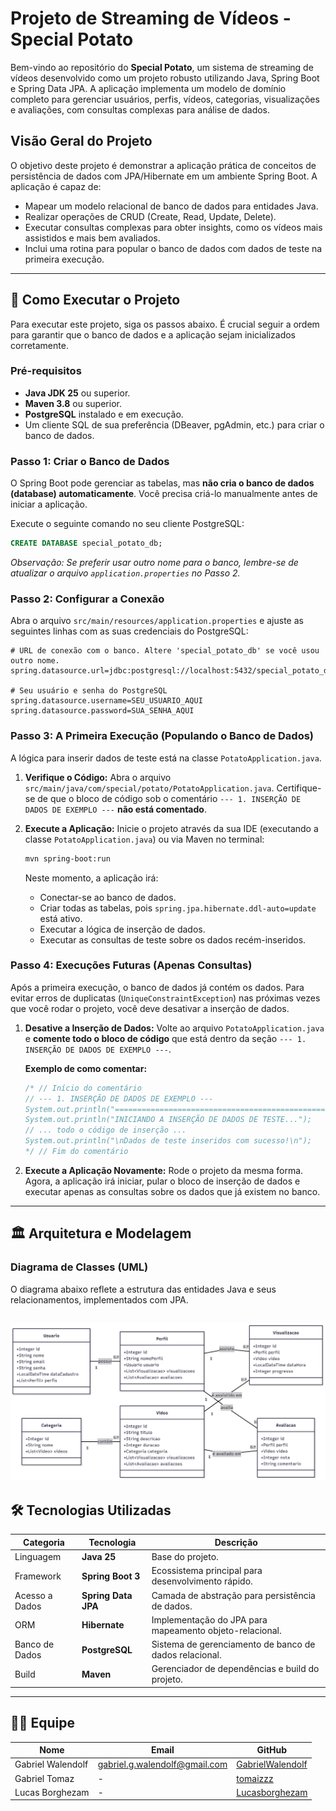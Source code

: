 # Projeto de Streaming de Vídeos - Special Potato

Bem-vindo ao repositório do **Special Potato**, um sistema de streaming de vídeos desenvolvido como um projeto robusto utilizando Java, Spring Boot e Spring Data JPA. A aplicação implementa um modelo de domínio completo para gerenciar usuários, perfis, vídeos, categorias, visualizações e avaliações, com consultas complexas para análise de dados.

## Visão Geral do Projeto

O objetivo deste projeto é demonstrar a aplicação prática de conceitos de persistência de dados com JPA/Hibernate em um ambiente Spring Boot. A aplicação é capaz de:
- Mapear um modelo relacional de banco de dados para entidades Java.
- Realizar operações de CRUD (Create, Read, Update, Delete).
- Executar consultas complexas para obter insights, como os vídeos mais assistidos e mais bem avaliados.
- Inclui uma rotina para popular o banco de dados com dados de teste na primeira execução.

---

## 🚀 Como Executar o Projeto

Para executar este projeto, siga os passos abaixo. É crucial seguir a ordem para garantir que o banco de dados e a aplicação sejam inicializados corretamente.

### Pré-requisitos

- **Java JDK 25** ou superior.
- **Maven 3.8** ou superior.
- **PostgreSQL** instalado e em execução.
- Um cliente SQL de sua preferência (DBeaver, pgAdmin, etc.) para criar o banco de dados.

### Passo 1: Criar o Banco de Dados

O Spring Boot pode gerenciar as tabelas, mas **não cria o banco de dados (database) automaticamente**. Você precisa criá-lo manualmente antes de iniciar a aplicação.

Execute o seguinte comando no seu cliente PostgreSQL:

```sql
CREATE DATABASE special_potato_db;
```
*Observação: Se preferir usar outro nome para o banco, lembre-se de atualizar o arquivo `application.properties` no Passo 2.*

### Passo 2: Configurar a Conexão

Abra o arquivo `src/main/resources/application.properties` e ajuste as seguintes linhas com as suas credenciais do PostgreSQL:

```properties
# URL de conexão com o banco. Altere 'special_potato_db' se você usou outro nome.
spring.datasource.url=jdbc:postgresql://localhost:5432/special_potato_db

# Seu usuário e senha do PostgreSQL
spring.datasource.username=SEU_USUARIO_AQUI
spring.datasource.password=SUA_SENHA_AQUI
```

### Passo 3: A Primeira Execução (Populando o Banco de Dados)

A lógica para inserir dados de teste está na classe `PotatoApplication.java`.

1.  **Verifique o Código:** Abra o arquivo `src/main/java/com/special/potato/PotatoApplication.java`. Certifique-se de que o bloco de código sob o comentário `--- 1. INSERÇÃO DE DADOS DE EXEMPLO ---` **não está comentado**.

2.  **Execute a Aplicação:** Inicie o projeto através da sua IDE (executando a classe `PotatoApplication.java`) ou via Maven no terminal:

    ```bash
    mvn spring-boot:run
    ```

    Neste momento, a aplicação irá:
    - Conectar-se ao banco de dados.
    - Criar todas as tabelas, pois `spring.jpa.hibernate.ddl-auto=update` está ativo.
    - Executar a lógica de inserção de dados.
    - Executar as consultas de teste sobre os dados recém-inseridos.

### Passo 4: Execuções Futuras (Apenas Consultas)

Após a primeira execução, o banco de dados já contém os dados. Para evitar erros de duplicatas (`UniqueConstraintException`) nas próximas vezes que você rodar o projeto, você deve desativar a inserção de dados.

1.  **Desative a Inserção de Dados:** Volte ao arquivo `PotatoApplication.java` e **comente todo o bloco de código** que está dentro da seção `--- 1. INSERÇÃO DE DADOS DE EXEMPLO ---`.

    **Exemplo de como comentar:**
    ```java
    /* // Início do comentário
    // --- 1. INSERÇÃO DE DADOS DE EXEMPLO ---
    System.out.println("==================================================");
    System.out.println("INICIANDO A INSERÇÃO DE DADOS DE TESTE...");
    // ... todo o código de inserção ...
    System.out.println("\nDados de teste inseridos com sucesso!\n");
    */ // Fim do comentário
    ```

2.  **Execute a Aplicação Novamente:** Rode o projeto da mesma forma. Agora, a aplicação irá iniciar, pular o bloco de inserção de dados e executar apenas as consultas sobre os dados que já existem no banco.

---

## 🏛️ Arquitetura e Modelagem

### Diagrama de Classes (UML)

O diagrama abaixo reflete a estrutura das entidades Java e seus relacionamentos, implementados com JPA.

![Diagrama de Classes do Sistema de Streaming](docs/DiagramaUML.png)
---

## 🛠️ Tecnologias Utilizadas

| Categoria      | Tecnologia          | Descrição                                               |
|----------------|---------------------|---------------------------------------------------------|
| Linguagem      | **Java 25**          | Base do projeto.                                        |
| Framework      | **Spring Boot 3**   | Ecossistema principal para desenvolvimento rápido.      |
| Acesso a Dados | **Spring Data JPA** | Camada de abstração para persistência de dados.         |
| ORM            | **Hibernate**       | Implementação do JPA para mapeamento objeto-relacional. |
| Banco de Dados | **PostgreSQL**      | Sistema de gerenciamento de banco de dados relacional.  |
| Build          | **Maven**           | Gerenciador de dependências e build do projeto.         |

---

## 👨‍💻 Equipe

| Nome                | Email                         | GitHub                                                 |
|---------------------|-------------------------------|--------------------------------------------------------|
| Gabriel Walendolf   | gabriel.g.walendolf@gmail.com | [GabrielWalendolf](https://github.com/GabrielWalendolf ) |
| Gabriel Tomaz       | -                             | [tomaizzz](https://github.com/tomaizzz) |
| Lucas Borghezam     | -                             | [Lucasborghezam](https://github.com/Lucasborghezam ) |

